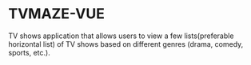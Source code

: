 # TVMAZE-VUE
TV shows application that allows users to view a few lists(preferable horizontal list) of TV shows based on different genres (drama, comedy, sports, etc.).
